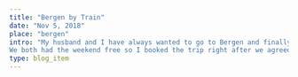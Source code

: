 ```yaml
---
title: "Bergen by Train"
date: "Nov 5, 2018"
place: "bergen"
intro: "My husband and I have always wanted to go to Bergen and finally did it.
We both had the weekend free so I booked the trip right after we agreed. It was a week before the travel."
type: blog_item
---
```

